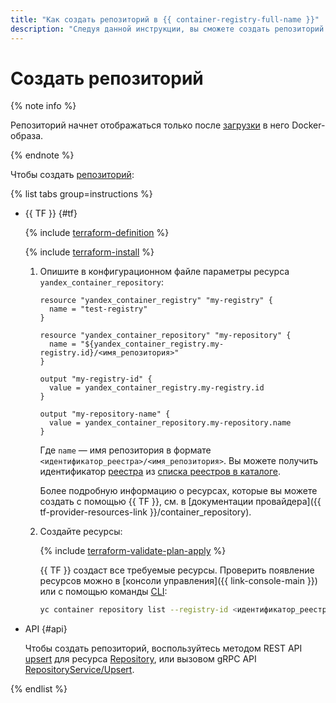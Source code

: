 ```yaml
---
title: "Как создать репозиторий в {{ container-registry-full-name }}"
description: "Следуя данной инструкции, вы сможете создать репозиторий." 
---
```


# Создать репозиторий

{% note info %}

Репозиторий начнет отображаться только после [загрузки](../../operations/docker-image/docker-image-push.md) в него Docker-образа.

{% endnote %}

Чтобы создать [репозиторий](../../concepts/repository.md):

{% list tabs group=instructions %}

- {{ TF }} {#tf}

  {% include [terraform-definition](../../../_tutorials/_tutorials_includes/terraform-definition.md) %}

  {% include [terraform-install](../../../_includes/terraform-install.md) %}

  1. Опишите в конфигурационном файле параметры ресурса `yandex_container_repository`:

     ```hcl
     resource "yandex_container_registry" "my-registry" {
       name = "test-registry"
     }
   
     resource "yandex_container_repository" "my-repository" {
       name = "${yandex_container_registry.my-registry.id}/<имя_репозитория>"
     }
   
     output "my-registry-id" {
       value = yandex_container_registry.my-registry.id
     }
   
     output "my-repository-name" {
       value = yandex_container_repository.my-repository.name
     }
     ```

     Где `name` — имя репозитория в формате `<идентификатор_реестра>/<имя_репозитория>`. Вы можете получить идентификатор [реестра](../../concepts/registry.md) из [списка реестров в каталоге](../registry/registry-list.md#registry-list).

     Более подробную информацию о ресурсах, которые вы можете создать с помощью {{ TF }}, см. в [документации провайдера]({{ tf-provider-resources-link }}/container_repository).

  1. Создайте ресурсы:

     {% include [terraform-validate-plan-apply](../../../_tutorials/_tutorials_includes/terraform-validate-plan-apply.md) %}

     {{ TF }} создаст все требуемые ресурсы. Проверить появление ресурсов можно в [консоли управления]({{ link-console-main }}) или с помощью команды [CLI](../../../cli/quickstart.md):
      
     ```bash
     yc container repository list --registry-id <идентификатор_реестра>
     ```

- API {#api}

  Чтобы создать репозиторий, воспользуйтесь методом REST API [upsert](../../api-ref/Repository/upsert.md) для ресурса [Repository](../../api-ref/Repository/index.md), или вызовом gRPC API [RepositoryService/Upsert](../../api-ref/grpc/repository_service.md#Upsert).

{% endlist %}